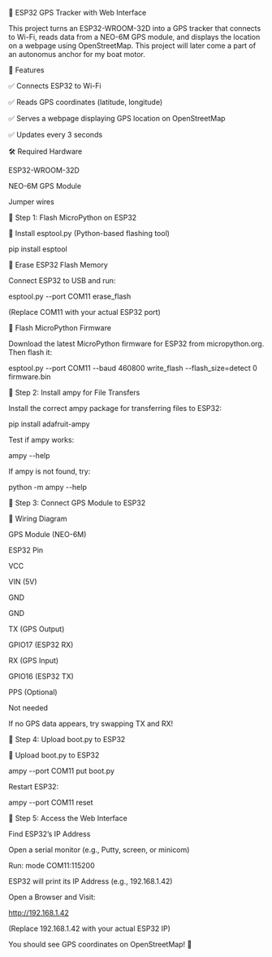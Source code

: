 📍 ESP32 GPS Tracker with Web Interface

This project turns an ESP32-WROOM-32D into a GPS tracker that connects to Wi-Fi, reads data from a NEO-6M GPS module, and displays the location on a webpage using OpenStreetMap.
This project will later come a part of an autonomus anchor for my boat motor.

📌 Features

✅ Connects ESP32 to Wi-Fi

✅ Reads GPS coordinates (latitude, longitude)

✅ Serves a webpage displaying GPS location on OpenStreetMap

✅ Updates every 3 seconds

🛠️ Required Hardware

ESP32-WROOM-32D

NEO-6M GPS Module

Jumper wires

🔹 Step 1: Flash MicroPython on ESP32

📌 Install esptool.py (Python-based flashing tool)

pip install esptool

📌 Erase ESP32 Flash Memory

Connect ESP32 to USB and run:

esptool.py --port COM11 erase_flash

(Replace COM11 with your actual ESP32 port)

📌 Flash MicroPython Firmware

Download the latest MicroPython firmware for ESP32 from micropython.org. Then flash it:

esptool.py --port COM11 --baud 460800 write_flash --flash_size=detect 0 firmware.bin

🔹 Step 2: Install ampy for File Transfers

Install the correct ampy package for transferring files to ESP32:

pip install adafruit-ampy

Test if ampy works:

ampy --help

If ampy is not found, try:

python -m ampy --help

🔹 Step 3: Connect GPS Module to ESP32

📌 Wiring Diagram

GPS Module (NEO-6M)

ESP32 Pin

VCC

VIN (5V)

GND

GND

TX (GPS Output)

GPIO17 (ESP32 RX)

RX (GPS Input)

GPIO16 (ESP32 TX)

PPS (Optional)

Not needed

If no GPS data appears, try swapping TX and RX!

🔹 Step 4: Upload boot.py to ESP32

📌 Upload boot.py to ESP32

ampy --port COM11 put boot.py

Restart ESP32:

ampy --port COM11 reset

🔹 Step 5: Access the Web Interface

Find ESP32’s IP Address

Open a serial monitor (e.g., Putty, screen, or minicom)

Run: mode COM11:115200

ESP32 will print its IP Address (e.g., 192.168.1.42)

Open a Browser and Visit:

http://192.168.1.42

(Replace 192.168.1.42 with your actual ESP32 IP)

You should see GPS coordinates on OpenStreetMap! 🎉


